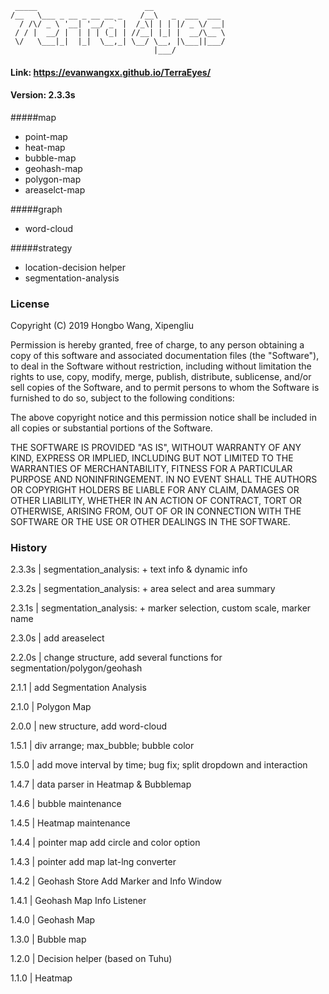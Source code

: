 
     _____                        __                
    /__   \___ _ __ _ __ __ _    /__\   _  ___  ___ 
      / /\/ _ \ '__| '__/ _` |  /_\| | | |/ _ \/ __|
     / / |  __/ |  | | | (_| | //__| |_| |  __/\__ \
     \/   \___|_|  |_|  \__,_| \__/ \__, |\___||___/
                                    |___/           


#### Link:  https://evanwangxx.github.io/TerraEyes/

#### Version: 2.3.3s

#####map

* point-map
* heat-map
* bubble-map
* geohash-map
* polygon-map
* areaselct-map

#####graph

* word-cloud

#####strategy

* location-decision helper
* segmentation-analysis

### License
Copyright (C) 2019 Hongbo Wang, Xipengliu 

Permission is hereby granted, free of charge, to any person obtaining a copy of this software and associated documentation files (the "Software"), to deal in the Software without restriction, including without limitation the rights to use, copy, modify, merge, publish, distribute, sublicense, and/or sell copies of the Software, and to permit persons to whom the Software is furnished to do so, subject to the following conditions:

The above copyright notice and this permission notice shall be included in all copies or substantial portions of the Software.

THE SOFTWARE IS PROVIDED "AS IS", WITHOUT WARRANTY OF ANY KIND, EXPRESS OR IMPLIED, INCLUDING BUT NOT LIMITED TO THE WARRANTIES OF MERCHANTABILITY, FITNESS FOR A PARTICULAR PURPOSE AND NONINFRINGEMENT. IN NO EVENT SHALL THE AUTHORS OR COPYRIGHT HOLDERS BE LIABLE FOR ANY CLAIM, DAMAGES OR OTHER LIABILITY, WHETHER IN AN ACTION OF CONTRACT, TORT OR OTHERWISE, ARISING FROM, OUT OF OR IN CONNECTION WITH THE SOFTWARE OR THE USE OR OTHER DEALINGS IN THE SOFTWARE.


### History

2.3.3s  | segmentation_analysis: + text info & dynamic info

2.3.2s  | segmentation_analysis: + area select and area summary

2.3.1s  | segmentation_analysis: + marker selection, custom scale, marker name

2.3.0s  | add areaselect

2.2.0s  | change structure, add several functions for segmentation/polygon/geohash

2.1.1  | add Segmentation Analysis

2.1.0  | Polygon Map

2.0.0  | new structure, add word-cloud

1.5.1  | div arrange; max_bubble; bubble color 

1.5.0  | add move interval by time; bug fix; split dropdown and interaction

1.4.7  | data parser in Heatmap & Bubblemap

1.4.6  | bubble maintenance

1.4.5  | Heatmap maintenance

1.4.4  | pointer map add circle and color option

1.4.3  | pointer add map lat-lng converter

1.4.2  | Geohash Store Add Marker and Info Window

1.4.1  | Geohash Map Info Listener

1.4.0  | Geohash Map

1.3.0  | Bubble map

1.2.0  | Decision helper (based on Tuhu)

1.1.0  | Heatmap
